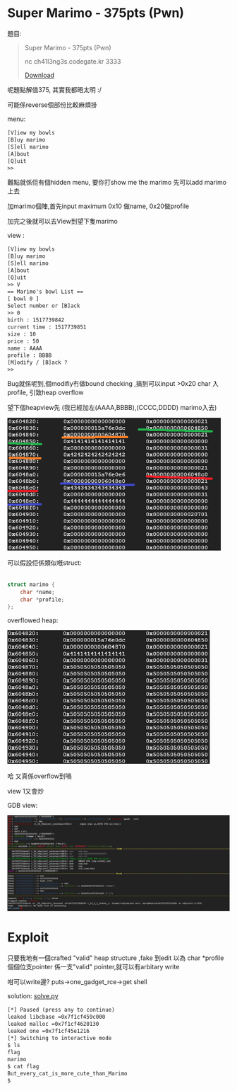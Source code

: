 # Super Marimo - 375pts (Pwn)

題目:


>Super Marimo - 375pts (Pwn)
>
>nc ch41l3ng3s.codegate.kr 3333
>
>[Download](7ae39f9f3910ac6928dffc35a2b25548)



呢題點解值375, 其實我都晤太明 :/

可能係reverse個部份比較麻煩掛


menu:

```
[V]iew my bowls
[B]uy marimo
[S]ell marimo
[A]bout
[Q]uit
>> 

```


難點就係佢有個hidden menu, 要你打show me the marimo 先可以add marimo 上去

加marimo個陣,首先input maximum 0x10 做name, 0x20做profile

加完之後就可以去View到望下隻marimo


view :

```
[V]iew my bowls
[B]uy marimo
[S]ell marimo
[A]bout
[Q]uit
>> V
== Marimo's bowl List ==
[ bowl 0 ]
Select number or [B]ack
>> 0
birth : 1517739842
current time : 1517739851
size : 10
price : 50
name : AAAA
profile : BBBB
[M]odify / [B]ack ?
>> 

```

Bug就係呢到,個modifiy冇做bound checking ,搞到可以input >0x20 char 入profile, 引致heap overflow


望下個heapview先 (我已經加左(AAAA,BBBB),(CCCC,DDDD) marimo入去)


![alt text](cg1.png)




可以假設佢係類似嘅struct:

```C++

struct marimo {
    char *name;
    char *profile;
};


```

overflowed heap:

![alt text](cg2.png)


哈 又真係overflow到喎



view 1又會炒

GDB view:


![alt text](cg3.png)



# Exploit

只要我地有一個crafted "valid" heap structure ,fake 到edit 以為 char *profile  個個位支pointer 係一支"valid" pointer,就可以有arbitary write

咁可以write邊? puts->one_gadget_rce->get shell


solution: [solve.py](solve.py)


```
[*] Paused (press any to continue)
leaked libcbase =0x7f1cf459c000
leaked malloc =0x7f1cf4620130
leaked one =0x7f1cf45e1216
[*] Switching to interactive mode
$ ls
flag
marimo
$ cat flag
But_every_cat_is_more_cute_than_Marimo
$  

```

